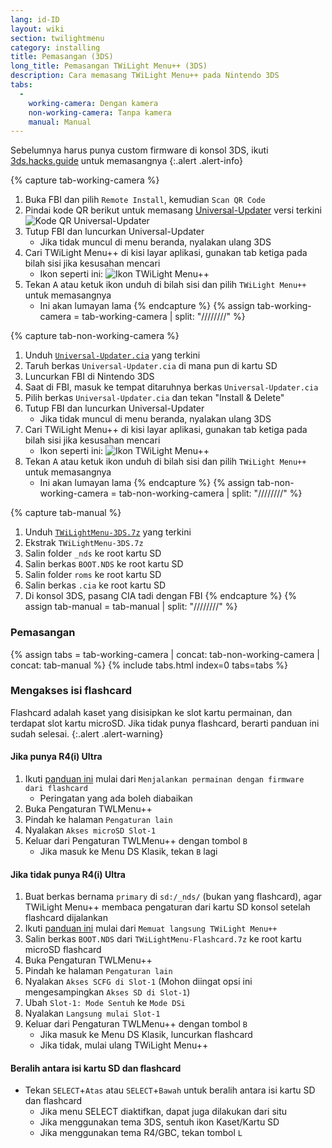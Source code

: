 ```yaml
---
lang: id-ID
layout: wiki
section: twilightmenu
category: installing
title: Pemasangan (3DS)
long_title: Pemasangan TWiLight Menu++ (3DS)
description: Cara memasang TWiLight Menu++ pada Nintendo 3DS
tabs:
  - 
    working-camera: Dengan kamera
    non-working-camera: Tanpa kamera
    manual: Manual
---
```


Sebelumnya harus punya custom firmware di konsol 3DS, ikuti [3ds.hacks.guide](https://3ds.hacks.guide) untuk memasangnya
{:.alert .alert-info}

{% capture tab-working-camera %}
1. Buka FBI dan pilih `Remote Install`, kemudian `Scan QR Code`
1. Pindai kode QR berikut untuk memasang [Universal-Updater](https://github.com/Universal-Team/Universal-Updater) versi terkini<br> ![Kode QR Universal-Updater](https://db.universal-team.net/assets/images/qr/universal-updater-cia.png)
1. Tutup FBI dan luncurkan Universal-Updater
   - Jika tidak muncul di menu beranda, nyalakan ulang 3DS
1. Cari TWiLight Menu++ di kisi layar aplikasi, gunakan tab ketiga pada bilah sisi jika kesusahan mencari
   - Ikon seperti ini: ![Ikon TWiLight Menu++](https://raw.githubusercontent.com/DS-Homebrew/TWiLightMenu/master/booter/icon.bmp)
1. Tekan <kbd class="face">A</kbd> atau ketuk ikon unduh di bilah sisi dan pilih `TWiLight Menu++` untuk memasangnya
   - Ini akan lumayan lama
{% endcapture %}
{% assign tab-working-camera = tab-working-camera | split: "////////" %}

{% capture tab-non-working-camera %}
1. Unduh [`Universal-Updater.cia`](https://github.com/Universal-Team/Universal-Updater/releases/latest/download/Universal-Updater.cia) yang terkini
1. Taruh berkas `Universal-Updater.cia` di mana pun di kartu SD
1. Luncurkan FBI di Nintendo 3DS
1. Saat di FBI, masuk ke tempat ditaruhnya berkas `Universal-Updater.cia`
1. Pilih berkas `Universal-Updater.cia` dan tekan "Install & Delete"
1. Tutup FBI dan luncurkan Universal-Updater
   - Jika tidak muncul di menu beranda, nyalakan ulang 3DS
1. Cari TWiLight Menu++ di kisi layar aplikasi, gunakan tab ketiga pada bilah sisi jika kesusahan mencari
   - Ikon seperti ini: ![Ikon TWiLight Menu++](https://raw.githubusercontent.com/DS-Homebrew/TWiLightMenu/master/booter/icon.bmp)
1. Tekan <kbd class="face">A</kbd> atau ketuk ikon unduh di bilah sisi dan pilih `TWiLight Menu++` untuk memasangnya
   - Ini akan lumayan lama
{% endcapture %}
{% assign tab-non-working-camera = tab-non-working-camera | split: "////////" %}

{% capture tab-manual %}
1. Unduh [`TWiLightMenu-3DS.7z`](https://github.com/DS-Homebrew/TWiLightMenu/releases/latest/download/TWiLightMenu-3DS.7z) yang terkini
1. Ekstrak `TWiLightMenu-3DS.7z`
1. Salin folder `_nds` ke root kartu SD
1. Salin berkas `BOOT.NDS` ke root kartu SD
1. Salin folder `roms` ke root kartu SD
1. Salin berkas `.cia` ke root kartu SD
1. Di konsol 3DS, pasang CIA tadi dengan FBI
{% endcapture %}
{% assign tab-manual = tab-manual | split: "////////" %}

### Pemasangan

{% assign tabs = tab-working-camera | concat: tab-non-working-camera | concat: tab-manual %}
{% include tabs.html index=0 tabs=tabs %}

### Mengakses isi flashcard

Flashcard adalah kaset yang disisipkan ke slot kartu permainan, dan terdapat slot kartu microSD. Jika tidak punya flashcard, berarti panduan ini sudah selesai.
{:.alert .alert-warning}

#### Jika punya R4(i) Ultra

1. Ikuti [panduan ini](installing-flashcard) mulai dari `Menjalankan permainan dengan firmware dari flashcard`
     - Peringatan yang ada boleh diabaikan
1. Buka Pengaturan TWLMenu++
1. Pindah ke halaman `Pengaturan lain`
1. Nyalakan `Akses microSD Slot-1`
1. Keluar dari Pengaturan TWLMenu++ dengan tombol `B`
     - Jika masuk ke Menu DS Klasik, tekan `B` lagi

#### Jika tidak punya R4(i) Ultra

1. Buat berkas bernama `primary` di `sd:/_nds/` (bukan yang flashcard), agar TWiLight Menu++ membaca pengaturan dari kartu SD konsol setelah flashcard dijalankan
1. Ikuti [panduan ini](installing-flashcard) mulai dari `Memuat langsung TWiLight Menu++`
1. Salin berkas `BOOT.NDS` dari `TWiLightMenu-Flashcard.7z` ke root kartu microSD flashcard
1. Buka Pengaturan TWLMenu++
1. Pindah ke halaman `Pengaturan lain`
1. Nyalakan `Akses SCFG di Slot-1` (Mohon diingat opsi ini mengesampingkan `Akses SD di Slot-1`)
1. Ubah `Slot-1: Mode Sentuh` ke `Mode DSi`
1. Nyalakan `Langsung mulai Slot-1`
1. Keluar dari Pengaturan TWLMenu++ dengan tombol `B`
     - Jika masuk ke Menu DS Klasik, luncurkan flashcard
     - Jika tidak, mulai ulang TWiLight Menu++

#### Beralih antara isi kartu SD dan flashcard
- Tekan `SELECT`+`Atas` atau `SELECT`+`Bawah` untuk beralih antara isi kartu SD dan flashcard
     - Jika menu SELECT diaktifkan, dapat juga dilakukan dari situ
     - Jika menggunakan tema 3DS, sentuh ikon Kaset/Kartu SD
     - Jika menggunakan tema R4/GBC, tekan tombol `L`
